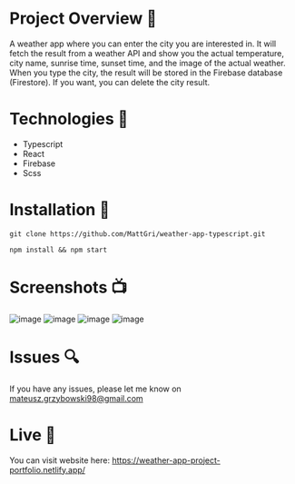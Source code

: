 # Project Overview  🎉
A weather app where you can enter the city you are interested in. It will fetch the result from a weather API and show you the actual temperature, city name, sunrise time, sunset time, and the image of the actual weather. When you type the city, the result will be stored in the Firebase database (Firestore). If you want, you can delete the city result.


# Technologies 🔧
* Typescript
* React
* Firebase
* Scss

# Installation 💾

`git clone https://github.com/MattGri/weather-app-typescript.git`

`npm install && npm start`

# Screenshots 📺
![image](https://user-images.githubusercontent.com/61913031/180980960-d2cc5dd0-5cb6-40db-967e-1f9480ba0c1e.png)
![image](https://user-images.githubusercontent.com/61913031/180981016-270b9e0e-9b30-4f9a-ac63-2bb56283672d.png)
![image](https://user-images.githubusercontent.com/61913031/180981047-2c43523e-4f4c-4ed7-a3c9-70be3523c4d4.png)
![image](https://user-images.githubusercontent.com/61913031/180981097-fff0b9e7-efdb-4483-ac64-dad179e9e8b2.png)

# Issues 🔍
 
 If you have any issues, please let me know on mateusz.grzybowski98@gmail.com

# Live 📍
You can visit website here: https://weather-app-project-portfolio.netlify.app/

